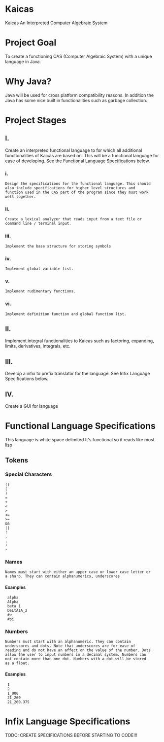 # Kaicas
Kaicas An Interpreted Computer Algebraic System

# Project Goal
To create a functioning CAS (Computer Algebraic System) with a unique
language in Java.

# Why Java?
Java will be used for cross platform compatibility reasons. In
addition the Java has some nice built in functionalities such as
garbage collection.

# Project Stages
## I.
   Create an interpreted functional language to for which all
   additional functionalities of Kaicas are based on. This will
   be a functional language for ease of developing. See the
   Functional Language Specifications below.

### i.
    Design the specifications for the functional language. This should
    also include specifications for higher level structures and
    function used in the CAS part of the program since they must work
    well together. 

### ii.
    Create a lexical analyzer that reads input from a text file or
    command line / terminal input. 

### iii.
    Implement the base structure for storing symbols

### iv.
    Implement global variable list.

### v.
    Implement rudimentary functions.

### vi.
    Implement definition function and global function list.

## II.
   Implement integral functionalities to Kaicas such as factoring,
   expanding, limits, derivatives, integrals, etc. 

## III.
   Develop a infix to prefix translator for the language. See Infix
   Language Specifications below. 

## IV.
   Create a GUI for language

# Functional Language Specifications
  This language is white space delimited
  It's functional so it reads like most lisp
## Tokens
### Special Characters
    ()
    (
    )
    =
    +
    <
    >
    <=
    >=
    &&
    ||
    !
    .
    ,
    +
    -

### Names
    Names must start with either an upper case or lower case letter or
    a sharp. They can contain alphanumerics, underscores 

#### Examples
     alpha
     Alpha
     beta_1
     DeLtA1A_2
     #e
     #pi

### Numbers
    Numbers must start with an alphanumeric. They can contain
    underscores and dots. Note that underscores are for ease of
    reading and do not have an affect on the value of the number. Dots
    allow the user to input numbers in a decimal system. Numbers can
    not contain more than one dot. Numbers with a dot will be stored
    as a float.

#### Examples
     1
     2
     1_000
     21_260
     21_260.375

# Infix Language Specifications
TODO: CREATE SPECIFICATIONS BEFORE STARTING TO CODE!!!
